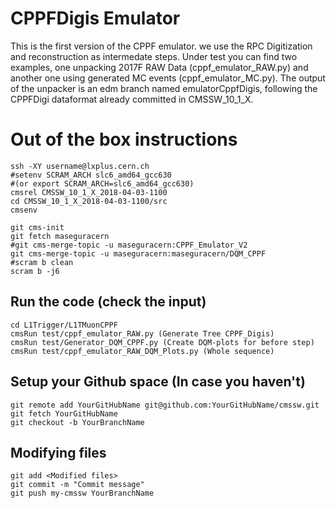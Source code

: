 # CPPFDigis Emulator

This is the first version of the CPPF emulator. we use the RPC Digitization and 
reconstruction as intermedate steps. 
Under test you can find two examples, one unpacking 2017F RAW Data (cppf_emulator_RAW.py)
and another one using generated MC events (cppf_emulator_MC.py). 
The output of the unpacker is an edm branch named emulatorCppfDigis, following
the CPPFDigi dataformat already committed in CMSSW_10_1_X.

# Out of the box instructions

```
ssh -XY username@lxplus.cern.ch
#setenv SCRAM_ARCH slc6_amd64_gcc630 
#(or export SCRAM_ARCH=slc6_amd64_gcc630)
cmsrel CMSSW_10_1_X_2018-04-03-1100
cd CMSSW_10_1_X_2018-04-03-1100/src
cmsenv
```

```
git cms-init
git fetch maseguracern
#git cms-merge-topic -u maseguracern:CPPF_Emulator_V2
git cms-merge-topic -u maseguracern:maseguracern/DQM_CPPF
#scram b clean 
scram b -j6
```

## Run the code (check the input)
```
cd L1Trigger/L1TMuonCPPF
cmsRun test/cppf_emulator_RAW.py (Generate Tree CPPF_Digis)
cmsRun test/Generator_DQM_CPPF.py (Create DQM-plots for before step)
cmsRun test/cppf_emulator_RAW_DQM_Plots.py (Whole sequence)
```

## Setup your Github space (In case you haven't)
```
git remote add YourGitHubName git@github.com:YourGitHubName/cmssw.git
git fetch YourGitHubName
git checkout -b YourBranchName
```

## Modifying files
```
git add <Modified files>
git commit -m "Commit message"
git push my-cmssw YourBranchName
```
